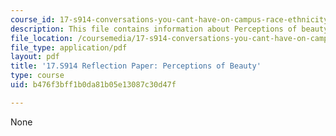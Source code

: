 ```yaml
---
course_id: 17-s914-conversations-you-cant-have-on-campus-race-ethnicity-gender-and-identity-spring-2012
description: This file contains information about Perceptions of beauty.
file_location: /coursemedia/17-s914-conversations-you-cant-have-on-campus-race-ethnicity-gender-and-identity-spring-2012/b476f3bff1b0da81b05e13087c30d47f_MIT17_S914S12_beauty4.pdf
file_type: application/pdf
layout: pdf
title: '17.S914 Reflection Paper: Perceptions of Beauty'
type: course
uid: b476f3bff1b0da81b05e13087c30d47f

---
```

None